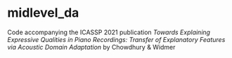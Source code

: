 # midlevel_da
Code accompanying the ICASSP 2021 publication _Towards Explaining Expressive Qualities in Piano Recordings: Transfer of Explanatory Features via Acoustic Domain Adaptation_ by Chowdhury & Widmer

